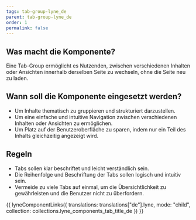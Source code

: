 ```yaml
---
tags: tab-group-lyne_de
parent: tab-group-lyne_de
order: 1
permalink: false
---
```


## Was macht die Komponente?
Eine Tab-Group ermöglicht es Nutzenden, zwischen verschiedenen Inhalten oder Ansichten innerhalb derselben Seite zu wechseln, ohne die Seite neu zu laden.

## Wann soll die Komponente eingesetzt werden?
* Um Inhalte thematisch zu gruppieren und strukturiert darzustellen.
* Um eine einfache und intuitive Navigation zwischen verschiedenen Inhalten oder Ansichten zu ermöglichen.
* Um Platz auf der Benutzeroberfläche zu sparen, indem nur ein Teil des Inhalts gleichzeitig angezeigt wird.

## Regeln
* Tabs sollen klar beschriftet und leicht verständlich sein.
* Die Reihenfolge und Beschriftung der Tabs sollen logisch und intuitiv sein.
* Vermeide zu viele Tabs auf einmal, um die Übersichtlichkeit zu gewährleisten und die Benutzer nicht zu überfordern.

{{ lyneComponentLinks({
  translations: translations["de"].lyne,
  mode: "child",
  collection: collections.lyne_components_tab_title_de
}) }}
